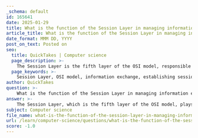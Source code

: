 ```yaml
---
_schema: default
id: 165641
date: 2025-01-29
title: What is the function of the Session Layer in managing information exchange?
article_title: What is the function of the Session Layer in managing information exchange?
date_format: MMM DD, YYYY
post_on_text: Posted on
seo:
  title: QuickTakes | Computer science
  page_description: >-
    The Session Layer is the fifth layer of the OSI model, responsible for managing information exchange between applications by establishing, maintaining, and terminating sessions, controlling communication flow, and providing synchronization.
  page_keywords: >-
    Session Layer, OSI model, information exchange, establishing sessions, maintaining sessions, terminating sessions, dialog control, synchronization, applications, communication
author: QuickTakes
question: >-
    What is the function of the Session Layer in managing information exchange?
answer: >-
    The Session Layer, which is the fifth layer of the OSI model, plays a crucial role in managing information exchange between applications. Its primary functions include:\n\n1. **Establishing Sessions**: The Session Layer is responsible for initiating and establishing sessions between applications on different devices. This involves negotiating parameters and ensuring that both parties are ready to communicate.\n\n2. **Maintaining Sessions**: Once a session is established, the Session Layer maintains the connection throughout the duration of the communication. It ensures that the session remains active and can handle any interruptions or disruptions that may occur.\n\n3. **Terminating Sessions**: When the communication is complete, the Session Layer is responsible for properly terminating the session. This involves closing the connection in a controlled manner to ensure that all data has been transmitted and acknowledged.\n\n4. **Dialog Control**: The Session Layer manages the dialog between applications, which can be either half-duplex (one direction at a time) or full-duplex (both directions simultaneously). This control helps in organizing the flow of data and ensuring that both applications can communicate effectively without confusion.\n\n5. **Synchronization**: The Session Layer can also provide synchronization services, allowing applications to coordinate their actions and maintain consistency in data exchange. This is particularly important in applications that require real-time data processing or collaboration.\n\nIn summary, the Session Layer is essential for managing the dialogues between applications, ensuring that sessions are established, maintained, and terminated properly, while also controlling the flow of information and providing synchronization when necessary.
subject: Computer science
file_name: what-is-the-function-of-the-session-layer-in-managing-information-exchange.md
url: /learn/computer-science/questions/what-is-the-function-of-the-session-layer-in-managing-information-exchange
score: -1.0
---
```


&nbsp;